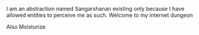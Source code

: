 I am an abstraction named Sangarshanan existing only because I have allowed entities to perceive me as such. Welcome to my internet dungeon

Also Moisturize

